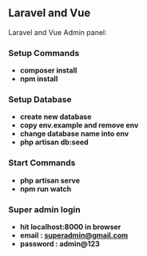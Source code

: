 
## Laravel and Vue

Laravel and Vue Admin panel:

### Setup Commands

- **composer install**
- **npm install**

### Setup Database
- **create new database**
- **copy env.example and remove env**
- **change database name into env**
- **php artisan db:seed**

### Start Commands

- **php artisan serve**
- **npm run watch**

### Super admin login

- **hit localhost:8000 in browser**
- **email : superadmin@gmail.com**
- **password : admin@123**
